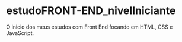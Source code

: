 # estudoFRONT-END_nivelIniciante
 O inicio dos meus estudos com Front End focando em HTML, CSS e JavaScript.
